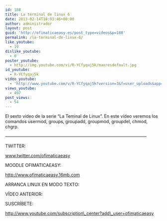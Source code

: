 ```yaml
---
id: 188
title: La terminal de linux 6
date: 2013-02-14T18:03:46+00:00
author: administrador
layout: post
guid: 'http://ofimaticaeasy.es/post_type=videos&p=188'
permalink: /la-terminal-de-linux-6/
like_youtube:
  - 19
dislike_youtube:
  - 0
poster_youtube:
  - http://img.youtube.com/vi/R-YCfyqaj5k/maxresdefault.jpg
id_youtube:
  - R-YCfyqaj5k
video_youtube:
  - 'http://www.youtube.com/v/R-YCfyqaj5k?version=3&f=user_uploads&app=youtube_gdata'
views_youtube:
  - 497
post_views:
  - 54
---
```

El sexto vídeo de la serie &#8220;La Teminal de Linux&#8221;. En este vídeo veremos los comandos usermod, groups, groupadd, groupmod, groupdel, chmod, chgrp.

&#8212;&#8212;&#8212;&#8212;&#8212;&#8212;&#8212;&#8212;&#8212;&#8212;&#8212;&#8212;&#8212;&#8212;&#8212;&#8212;&#8212;&#8212;&#8212;&#8212;&#8212;&#8212;&#8212;&#8212;&#8212;&#8212;&#8212;&#8212;&#8212;&#8212;&#8212;&#8212;&#8211;

TWITTER:
  
www.twitter.com/ofimaticaeasy

MOODLE OFIMATICAEASY:

http://www.ofimaticaeasy.16mb.com

ARRANCA LINUX EN MODO TEXTO:



VÍDEO ANTERIOR:



SUSCRÍBETE:

http://www.youtube.com/subscription\_center?add\_user=ofimaticaeasy

&#8220;Song: Anozer Duo &#8211; End of the day
  
Anozer Duo&#8217;s channel:
  
http://www.youtube.com/user/OfficialAnozerDuo &#8220;
